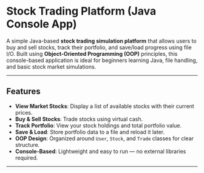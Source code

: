 # Stock Trading Platform (Java Console App)

A simple Java-based **stock trading simulation platform** that allows users to buy and sell stocks, track their portfolio, and save/load progress using file I/O. Built using **Object-Oriented Programming (OOP)** principles, this console-based application is ideal for beginners learning Java, file handling, and basic stock market simulations.

---

## Features

- **View Market Stocks**: Display a list of available stocks with their current prices.
-  **Buy & Sell Stocks**: Trade stocks using virtual cash.
-  **Track Portfolio**: View your stock holdings and total portfolio value.
-  **Save & Load**: Store portfolio data to a file and reload it later.
-  **OOP Design**: Organized around `User`, `Stock`, and `Trade` classes for clear structure.
-  **Console-Based**: Lightweight and easy to run — no external libraries required.

---
